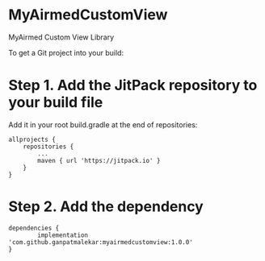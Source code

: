# MyAirmedCustomView
MyAirmed Custom View Library

To get a Git project into your build:

# Step 1. Add the JitPack repository to your build file

Add it in your root build.gradle at the end of repositories:

	allprojects {
		repositories {
			...
			maven { url 'https://jitpack.io' }
		}
	}
  
# Step 2. Add the dependency

	dependencies {
	        implementation 'com.github.ganpatmalekar:myairmedcustomview:1.0.0'
	}
